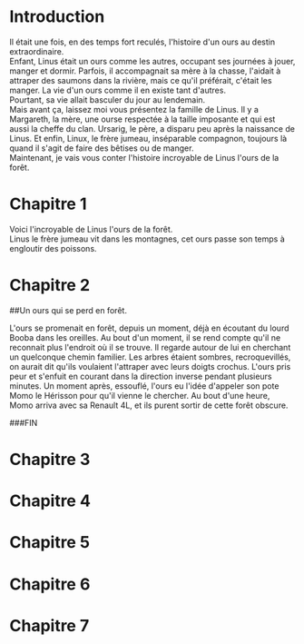 # Introduction
Il était une fois, en des temps fort reculés, l'histoire d'un ours au destin extraordinaire.  
Enfant, Linus était un ours comme les autres, occupant ses journées à jouer, manger et dormir. Parfois, il accompagnait sa mère à la chasse, l'aidait à attraper des saumons dans la rivière, mais ce qu'il préférait, c'était les manger. La vie d'un ours comme il en existe tant d'autres.  
Pourtant, sa vie allait basculer du jour au lendemain.   
Mais avant ça, laissez moi vous présentez la famille de Linus. Il y a Margareth, la mère, une ourse respectée à la taille imposante et qui est aussi la cheffe du clan. Ursarig, le père, a disparu peu après la naissance de Linus. Et enfin, Linux, le frère jumeau, inséparable compagnon, toujours là quand il s'agit de faire des bêtises ou de manger.  
Maintenant, je vais vous conter l'histoire incroyable de Linus l'ours de la forêt. 

# Chapitre 1 

Voici l'incroyable de Linus l'ours de la forêt.  
Linus le frère jumeau vit dans les montagnes, cet ours passe son temps à engloutir des poissons.   


# Chapitre 2

##Un ours qui se perd en forêt.

L'ours se promenait en forêt, depuis un moment, déjà en écoutant du lourd Booba dans les oreilles.
Au bout d'un moment, il se rend compte qu'il ne reconnait plus l'endroit où il se trouve.
Il regarde autour de lui en cherchant un quelconque chemin familier.
Les arbres étaient sombres, recroquevillés, on aurait dit qu'ils voulaient l'attraper avec leurs doigts crochus.
L'ours pris peur et s'enfuit en courant dans la direction inverse pendant plusieurs minutes.
Un moment après, essouflé, l'ours eu l'idée d'appeler son pote Momo le Hérisson pour qu'il vienne le chercher.
Au bout d'une heure, Momo arriva avec sa Renault 4L, et ils purent sortir de cette forêt obscure.

###FIN

# Chapitre 3


# Chapitre 4


# Chapitre 5


# Chapitre 6


# Chapitre 7


